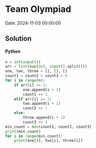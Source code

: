 # Team Olympiad

Date: 2024-11-03 00:00:00

## Solution

#### Python
```python
n = int(input())
arr = list(map(int, input().split()))
one, two, three = [], [], []
count1 = count2 = count3 = 0
for i in range(n):
    if arr[i] == 1:
        one.append(i + 1)
        count1 += 1
    elif arr[i] == 2:
        two.append(i + 1)
        count2 += 1
    else:
        three.append(i + 1)
        count3 += 1
min_count = min(count1, count2, count3)
print(min_count)
for i in range(min_count):
    print(one[i], two[i], three[i])
 ```